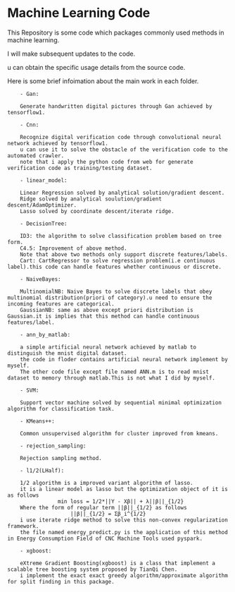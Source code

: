 # Machine Learning Code

This Repository is some code which packages commonly used methods in machine learning.

I will make subsequent updates to the code.

u can obtain the specific usage details from the source code.

Here is some brief infoimation about the main work in each folder.

        - Gan:

        Generate handwritten digital pictures through Gan achieved by tensorflow1.

        - Cnn:

        Recognize digital verification code through convolutional neural network achieved by tensorflow1.
        u can use it to solve the obstacle of the verification code to the automated crawler.
        note that i apply the python code from web for generate verification code as training/testing dataset.
  
        - linear_model:

        Linear Regression solved by analytical solution/gradient descent.
        Ridge solved by analytical soulution/gradient descent/AdamOptimizer.
        Lasso solved by coordinate descent/iterate ridge.

        - DecisionTree:

        ID3: the algorithm to solve classification problem based on tree form.
        C4.5: Improvement of above method.
        Note that above two methods only support discrete features/labels.
        Cart: CartRegressor to solve regression problem(i.e continuous label).this code can handle features whether continuous or discrete.
  
        - NaiveBayes:

        MultinomialNB: Naive Bayes to solve discrete labels that obey multinomial distribution(priori of category).u need to ensure the incoming features are categorical.
        GaussianNB: same as above except priori distribution is Gaussian.it is implies that this method can handle continuous features/label.

        - ann_by_matlab:

        a simple artificial neural network achieved by matlab to distinguish the mnist digital dataset.
        the code in floder contains artificial neural network implement by myself.
        The other code file except file named ANN.m is to read mnist dataset to memory through matlab.This is not what I did by myself.

        - SVM:

        Support vector machine solved by sequential minimal optimization algorithm for classification task.

        - KMeans++:

        Common unsupervised algorithm for cluster improved from kmeans.
    
        - rejection_sampling:

        Rejection sampling method.
  
        - l1/2(LHalf):

        1/2 algorithm is a improved variant algorithm of lasso.
        it is a linear model as lasso but the optimization object of it is as follows
                    min loss = 1/2*||Y - Xβ|| + λ||β||_{1/2}         
        Where the form of regular term ||β||_{1/2} as follows
                        ||β||_{1/2} = Σβ_i^{1/2}             
        i use iterate ridge method to solve this non-convex regularization framework.
        the file named energy_predict.py is the application of this method in Energy Consumption Field of CNC Machine Tools used pyspark.

        - xgboost:

        eXtreme Gradient Boosting(xgboost) is a class that implement a scalable tree boosting system proposed by TianQi Chen.
        i implement the exact exact greedy algorithm/approximate algorithm for split finding in this package.
    
 
